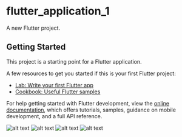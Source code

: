 # flutter_application_1

A new Flutter project.

## Getting Started

This project is a starting point for a Flutter application.

A few resources to get you started if this is your first Flutter project:

- [Lab: Write your first Flutter app](https://docs.flutter.dev/get-started/codelab)
- [Cookbook: Useful Flutter samples](https://docs.flutter.dev/cookbook)

For help getting started with Flutter development, view the
[online documentation](https://docs.flutter.dev/), which offers tutorials,
samples, guidance on mobile development, and a full API reference.

![alt text]([http://url/to/img.png](https://github.com/Abd0-M0stafa/abdelrahman_mostafa_iti_2023/blob/main/task%202%20%3D%20quiz%20app/1.PNG)https://github.com/Abd0-M0stafa/abdelrahman_mostafa_iti_2023/blob/main/task%202%20%3D%20quiz%20app/1.PNG)
![alt text]([http://url/to/img.png](https://github.com/Abd0-M0stafa/abdelrahman_mostafa_iti_2023/blob/main/task%202%20%3D%20quiz%20app/1.PNG)https://github.com/Abd0-M0stafa/abdelrahman_mostafa_iti_2023/blob/main/task%202%20%3D%20quiz%20app/2.PNG)
![alt text]([http://url/to/img.png](https://github.com/Abd0-M0stafa/abdelrahman_mostafa_iti_2023/blob/main/task%202%20%3D%20quiz%20app/1.PNG)https://github.com/Abd0-M0stafa/abdelrahman_mostafa_iti_2023/blob/main/task%202%20%3D%20quiz%20app/3.PNG)
![alt text]([http://url/to/img.png](https://github.com/Abd0-M0stafa/abdelrahman_mostafa_iti_2023/blob/main/task%202%20%3D%20quiz%20app/1.PNG)https://github.com/Abd0-M0stafa/abdelrahman_mostafa_iti_2023/blob/main/task%202%20%3D%20quiz%20app/4.PNG)
